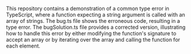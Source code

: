 This repository contains a demonstration of a common type error in TypeScript, where a function expecting a string argument is called with an array of strings.  The bug.ts file shows the erroneous code, resulting in a type error.  The bugSolution.ts file provides a corrected version, illustrating how to handle this error by either modifying the function's signature to accept an array or by iterating over the array and calling the function for each element.